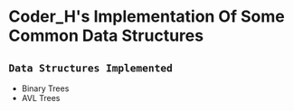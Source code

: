 # Coder_H's Implementation Of Some Common Data Structures
## **`Data Structures Implemented`**
* Binary Trees
* AVL Trees
